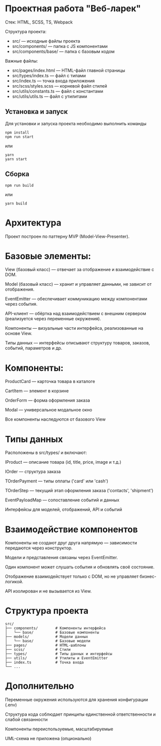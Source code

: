 # Проектная работа "Веб-ларек"

Стек: HTML, SCSS, TS, Webpack

Структура проекта:
- src/ — исходные файлы проекта
- src/components/ — папка с JS компонентами
- src/components/base/ — папка с базовым кодом

Важные файлы:
- src/pages/index.html — HTML-файл главной страницы
- src/types/index.ts — файл с типами
- src/index.ts — точка входа приложения
- src/scss/styles.scss — корневой файл стилей
- src/utils/constants.ts — файл с константами
- src/utils/utils.ts — файл с утилитами

## Установка и запуск
Для установки и запуска проекта необходимо выполнить команды

```
npm install
npm run start
```

или

```
yarn
yarn start
```
## Сборка

```
npm run build
```

или

```
yarn build
```

# Архитектура
Проект построен по паттерну MVP (Model-View-Presenter).

# Базовые элементы:
View (базовый класс) — отвечает за отображение и взаимодействие с DOM.

Model (базовый класс) — хранит и управляет данными, не зависит от отображения.

EventEmitter — обеспечивает коммуникацию между компонентами через события.

API-клиент — обёртка над взаимодействием с внешним сервером (реализуется через переменные окружения).

Компоненты — визуальные части интерфейса, реализованные на основе View.

Типы данных — интерфейсы описывают структуру товаров, заказов, событий, параметров и др.

# Компоненты:
ProductCard — карточка товара в каталоге

CartItem — элемент в корзине

OrderForm — форма оформления заказа

Modal — универсальное модальное окно

Все компоненты наследуются от базового View

# Типы данных
Расположены в src/types/ и включают:

IProduct — описание товара (id, title, price, image и т.д.)

IOrder — структура заказа

TOrderPayment — типы оплаты ('card' или 'cash')

TOrderStep — текущий этап оформления заказа ('contacts', 'shipment')

EventPayloadMap — сопоставление событий и данных

Интерфейсы для моделей, отображений, API и событий

# Взаимодействие компонентов
Компоненты не создают друг друга напрямую — зависимости передаются через конструктор.

Модели и представления связаны через EventEmitter.

Один компонент может слушать события и обновлять своё состояние.

Отображение взаимодействует только с DOM, но не управляет бизнес-логикой.

API изолирован и не вызывается из View.

# Структура проекта

```
src/
├── components/        # Компоненты интерфейса
│   └── base/          # Базовые компоненты
├── models/            # Модели данных
│   └── base/          # Базовые модели
├── pages/             # HTML-шаблоны
├── scss/              # Стили
├── types/             # Типы данных и интерфейсы
├── utils/             # Утилиты и EventEmitter
├── index.ts           # Точка входа
└── ...
```
# Дополнительно
Переменные окружения используются для хранения конфигурации (.env)

Структура кода соблюдает принципы единственной ответственности и слабой связанности

Компоненты переиспользуемые, масштабируемые

UML-схема не приложена (опционально)





